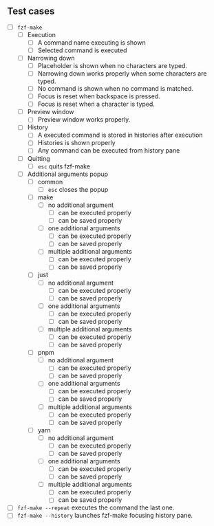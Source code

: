 ## Test cases
- [ ] `fzf-make`
    - [ ] Execution
        - [ ] A command name  executing is shown
        - [ ] Selected command is executed
    - [ ] Narrowing down
        - [ ] Placeholder is shown when no characters are typed.
        - [ ] Narrowing down works properly when some characters are typed.
        - [ ] No command is shown when no command is matched.
        - [ ] Focus is reset when backspace is pressed.
        - [ ] Focus is reset when a character is typed.
    - [ ] Preview window
        - [ ] Preview window works properly.
    - [ ] History
        - [ ] A executed command is stored in histories after execution
        - [ ] Histories is shown properly
        - [ ] Any command can be executed from history pane
    - [ ] Quitting
        - [ ] `esc` quits fzf-make
    - [ ] Additional arguments popup
        - [ ] common
            - [ ] `esc` closes the popup
        - [ ] make
            - [ ] no additional argument
                - [ ] can be executed properly
                - [ ] can be saved properly
            - [ ] one additional arguments
                - [ ] can be executed properly
                - [ ] can be saved properly
            - [ ] multiple additional arguments
                - [ ] can be executed properly
                - [ ] can be saved properly
        - [ ] just
            - [ ] no additional argument
                - [ ] can be executed properly
                - [ ] can be saved properly
            - [ ] one additional arguments
                - [ ] can be executed properly
                - [ ] can be saved properly
            - [ ] multiple additional arguments
                - [ ] can be executed properly
                - [ ] can be saved properly
        - [ ] pnpm
            - [ ] no additional argument
                - [ ] can be executed properly
                - [ ] can be saved properly
            - [ ] one additional arguments
                - [ ] can be executed properly
                - [ ] can be saved properly
            - [ ] multiple additional arguments
                - [ ] can be executed properly
                - [ ] can be saved properly
        - [ ] yarn
            - [ ] no additional argument
                - [ ] can be executed properly
                - [ ] can be saved properly
            - [ ] one additional arguments
                - [ ] can be executed properly
                - [ ] can be saved properly
            - [ ] multiple additional arguments
                - [ ] can be executed properly
                - [ ] can be saved properly
- [ ] `fzf-make --repeat` executes the command the last one.
- [ ] `fzf-make --history` launches fzf-make focusing history pane.
